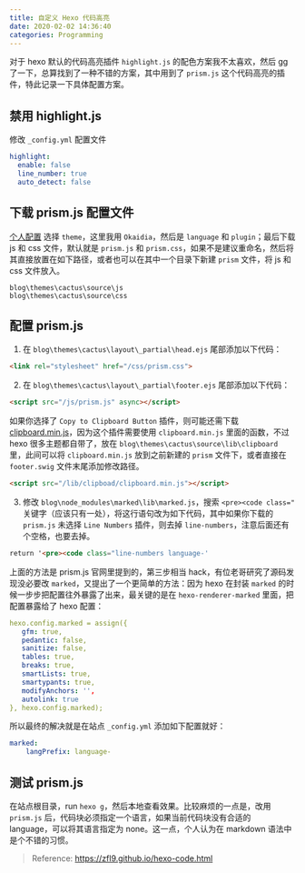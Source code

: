 ```yaml
---
title: 自定义 Hexo 代码高亮
date: 2020-02-02 14:36:40
categories: Programming
---
```

对于 hexo 默认的代码高亮插件 `highlight.js` 的配色方案我不太喜欢，然后 gg 了一下，总算找到了一种不错的方案，其中用到了 `prism.js` 这个代码高亮的插件，特此记录一下具体配置方案。
## 禁用 highlight.js
修改 `_config.yml` 配置文件

```yml
highlight:
  enable: false
  line_number: true
  auto_detect: false
```

## 下载 prism.js 配置文件
[个人配置](https://prismjs.com/download.html#themes=prism-okaidia&languages=markup+css+clike+javascript+bash+c+cpp+docker+git+go+java+makefile+markdown+powershell+python+sql+vim+yaml&plugins=line-highlight+line-numbers+autolinker) 选择 `theme`，这里我用 `Okaidia`，然后是 `language` 和 `plugin`；最后下载 js 和 css 文件，默认就是 `prism.js` 和 `prism.css`，如果不是建议重命名，然后将其直接放置在如下路径，或者也可以在其中一个目录下新建 `prism` 文件，将 js 和 css 文件放入。

```none
blog\themes\cactus\source\js
blog\themes\cactus\source\css
```

## 配置 prism.js
1. 在 `blog\themes\cactus\layout\_partial\head.ejs` 尾部添加以下代码：
```html
<link rel="stylesheet" href="/css/prism.css">
```

2. 在 `blog\themes\cactus\layout\_partial\footer.ejs` 尾部添加以下代码：
```html
<script src="/js/prism.js" async></script>
```
如果你选择了 `Copy to Clipboard Button` 插件，则可能还需下载 [clipboard.min.js](https://cdn.bootcss.com/clipboard.js/1.7.1/clipboard.min.js)，因为这个插件需要使用 `clipboard.min.js` 里面的函数，不过 hexo 很多主题都自带了，放在 `blog\themes\cactus\source\lib\clipboard` 里，此间可以将 `clipboard.min.js` 放到之前新建的 `prism` 文件下，或者直接在 `footer.swig` 文件末尾添加修改路径。
```html
<script src="/lib/clipboad/clipboard.min.js"></script>
```

3. 修改 `blog\node_modules\marked\lib\marked.js`，搜索 `<pre><code class="` 关键字（应该只有一处），将这行语句改为如下代码，其中如果你下载的 `prism.js` 未选择 `Line Numbers` 插件，则去掉 `line-numbers`，注意后面还有个空格，也要去掉。
```html
return '<pre><code class="line-numbers language-'
```
上面的方法是 prism.js 官网里提到的，第三步相当 hack，有位老哥研究了源码发现没必要改 `marked`，又提出了一个更简单的方法：因为 hexo 在封装 `marked` 的时候一步步把配置往外暴露了出来，最关键的是在 `hexo-renderer-marked` 里面，把配置暴露给了 hexo 配置：
```yml
hexo.config.marked = assign({
   gfm: true,
   pedantic: false,
   sanitize: false,
   tables: true,
   breaks: true,
   smartLists: true,
   smartypants: true,
   modifyAnchors: '',
   autolink: true
}, hexo.config.marked);
```
所以最终的解决就是在站点 `_config.yml` 添加如下配置就好：
```yml
marked:
    langPrefix: language-
```

## 测试 prism.js
在站点根目录，run `hexo g`，然后本地查看效果。比较麻烦的一点是，改用 `prism.js` 后，代码块必须指定一个语言，如果当前代码块没有合适的 language，可以将其语言指定为 none。这一点，个人认为在 markdown 语法中是个不错的习惯。

> Reference: https://zfl9.github.io/hexo-code.html